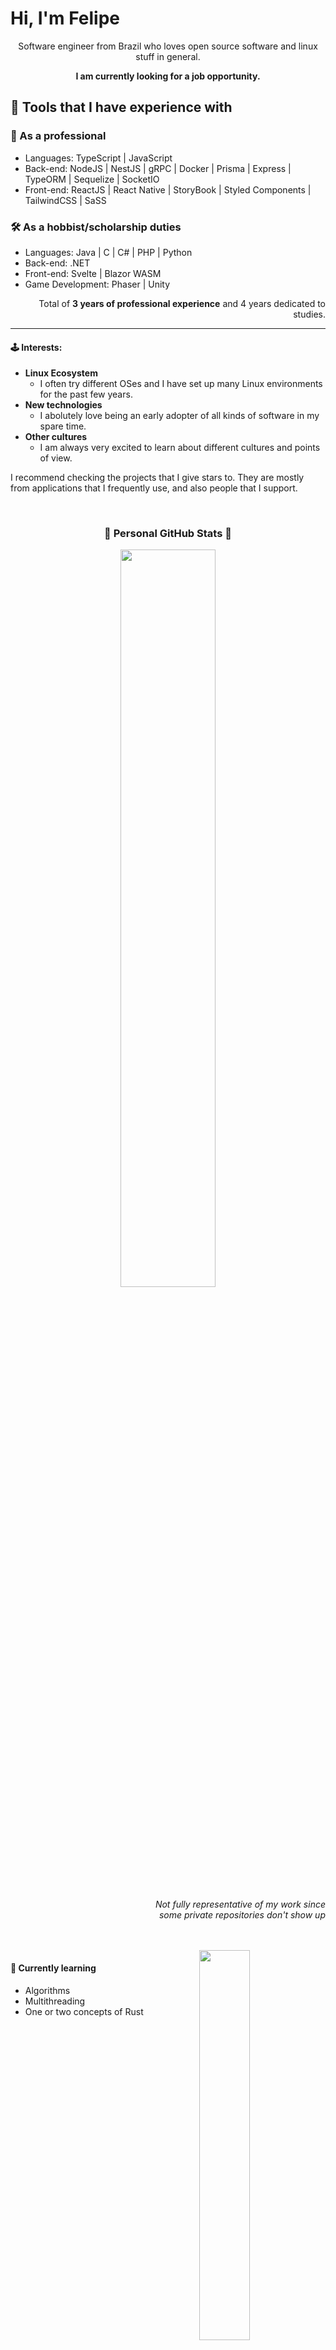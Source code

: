 # Hi, I'm Felipe

<p align="center">
Software engineer from Brazil who loves open source software and linux stuff in general.


<p align="center"><b>I am currently looking for a job opportunity.</b></p>

## 🧶 Tools that I have experience with

### 💼 As a professional

- Languages: TypeScript | JavaScript
- Back-end: NodeJS | NestJS | gRPC | Docker | Prisma | Express | TypeORM | Sequelize | SocketIO
- Front-end: ReactJS | React Native | StoryBook | Styled Components | TailwindCSS | SaSS

### 🛠 As a hobbist/scholarship duties

- Languages: Java | C | C# | PHP | Python
- Back-end: .NET
- Front-end: Svelte | Blazor WASM
- Game Development: Phaser | Unity

<p align=right>Total of <b>3 years of professional experience</b> and 4 years dedicated to studies.</p>

---

#### 🕹️ Interests:

- **Linux Ecosystem**
  - I often try different OSes and I have set up many Linux environments for the past few years.
- **New technologies**
  - I abolutely love being an early adopter of all kinds of software in my spare time. 
- **Other cultures**
  - I am always very excited to learn about different cultures and points of view.

<p>
I recommend checking the projects that I give stars to. They are mostly from applications that I frequently use, and also people that I support.
</p>

<br/>

<h3 align="center">🌟 Personal GitHub Stats 🌟</h3>
<p align="center">
  <img width="55%" src="https://github-readme-stats.vercel.app/api?username=HiImFelipe&show_icons=true&theme=radical" />
</p>

<p align=right>
  <i>
    Not fully representative of my work since <br/>
    some private repositories don't show up
  </i>
</p>

<br/>
<br/>

<img align=right width="40%" src="https://github-readme-stats.vercel.app/api/top-langs/?username=HiImFelipe&show_icons=true&theme=radical&exclude_repo=TextRPG-C" />

#### 📖 Currently learning

- Algorithms
- Multithreading
- One or two concepts of Rust
